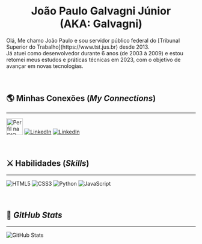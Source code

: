 <h1 align="center">João Paulo Galvagni Júnior </br>(AKA: Galvagni)</h1>
Olá, 
Me chamo João Paulo e sou servidor público federal do [Tribunal Superior do Trabalho](https://www.tst.jus.br) desde 2013. <br>
Já atuei como desenvolvedor durante 6 anos (de 2003 à 2009) e estou retomei meus estudos e práticas técnicas em 2023, com o objetivo de avançar em novas tecnologias.
<br><br><br>

## 🌎 Minhas Conexões (*My Connections*)
---
<!-- Link para o perfil da DIO: https://www.dio.me/users/galvagni81  -->
<a href="https://www.dio.me/users/galvagni81"><img alt="Perfil na DIO" src="https://hermes.digitalinnovation.one/assets/diome/logo-full.svg" height=44px style="vertical-align:bottom;display:inline-block"></a>
[![LinkedIn](https://img.shields.io/badge/LinkedIn-000?style=for-the-badge&logo=linkedin&logoColor=0E76A8)](https://www.linkedin.com/in/tigalvagni/)
[![LinkedIn](https://img.shields.io/badge/GitHub-000?style=for-the-badge&logo=github&logoColor=0E76A8)](https://github.com/galvagni81)
<br><br><br>

## ⚔️ Habilidades (*Skills*)
---
![HTML5](https://img.shields.io/badge/HTML5-000?style=for-the-badge&logo=html5)
![CSS3](https://img.shields.io/badge/CSS3-000?style=for-the-badge&logo=css3&logoColor=264CE4)
![Python](https://img.shields.io/badge/Python-000?style=for-the-badge&logo=python)
![JavaScript](https://img.shields.io/badge/JavaScript-000?style=for-the-badge&logo=javascript)
<br><br><br>
## 🚀 *GitHub Stats*
---

![GitHub Stats](https://github-readme-stats.vercel.app/api?username=galvagni81&theme=transparent&bg_color=770092&border_color=a058f5&show_icons=true&icon_color=91ff95&title_color=91ff95&text_color=FF0)

